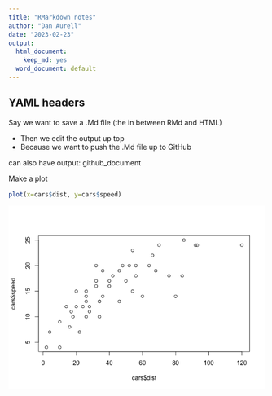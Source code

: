 ```yaml
---
title: "RMarkdown notes"
author: "Dan Aurell"
date: "2023-02-23"
output:   
  html_document: 
    keep_md: yes
  word_document: default
---
```




## YAML headers
Say we want to save a .Md file (the in between RMd and HTML)
- Then we edit the output up top
- Because we want to push the .Md file up to GitHub

can also have output: github_document

Make a plot

```r
plot(x=cars$dist, y=cars$speed)
```

![](2023-02-23-RMarkdown_files/figure-html/unnamed-chunk-1-1.png)<!-- -->



